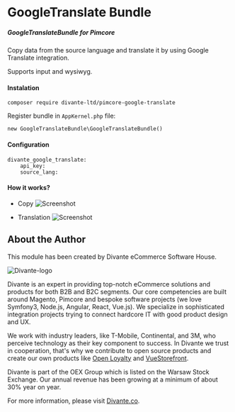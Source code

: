 # GoogleTranslate Bundle
##### GoogleTranslateBundle for Pimcore

Copy data from the source language and translate it by using Google Translate integration.

Supports input and wysiwyg.


#### Instalation
`composer require divante-ltd/pimcore-google-translate`

Register bundle in `AppKernel.php` file:

```new GoogleTranslateBundle\GoogleTranslateBundle()```

#### Configuration
```
divante_google_translate:
    api_key: 
    source_lang:
```

#### How it works?

- Copy
![Screenshot](copy.png)

- Translation
![Screenshot](translate.png)

## <a name="authors"></a>About the Author

This module has been created by Divante eCommerce Software House.

![Divante-logo](http://divante.co/logo-HG.png "Divante")

Divante is an expert in providing top-notch eCommerce solutions and products for both B2B and B2C segments. Our core competencies are built around Magento, Pimcore and bespoke software projects (we love Symfony3, Node.js, Angular, React, Vue.js). We specialize in sophisticated integration projects trying to connect hardcore IT with good product design and UX.

We work with industry leaders, like T-Mobile, Continental, and 3M, who perceive technology as their key component to success. In Divante we trust in cooperation, that's why we contribute to open source products and create our own products like [Open Loyalty](http://www.openloyalty.io/ "Open Loyalty") and [VueStorefront](https://github.com/DivanteLtd/vue-storefront "Vue Storefront").

Divante is part of the OEX Group which is listed on the Warsaw Stock Exchange. Our annual revenue has been growing at a minimum of about 30% year on year.

For more information, please visit [Divante.co](https://divante.co/ "Divante.co").